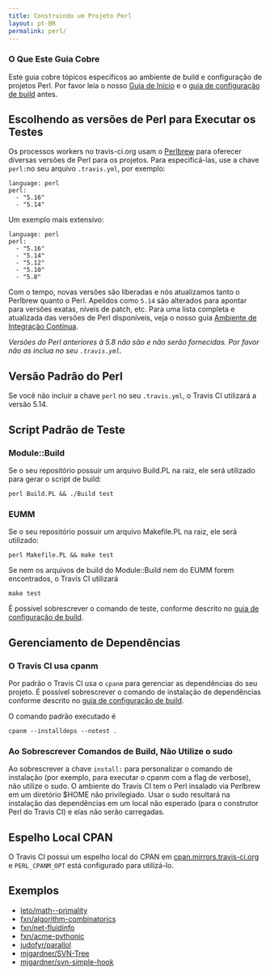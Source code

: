 ```yaml
---
title: Construindo um Projeto Perl
layout: pt-BR
permalink: perl/
---
```


### O Que Este Guia Cobre

Este guia cobre tópicos específicos ao ambiente de build e configuração de projetos Perl. Por favor leia o nosso [Guia de Início](/pt_BR/docs/user/getting-started/) e o [guia de configuração de build](/pt_BR/docs/user/build-configuration/) antes.

## Escolhendo as versões de Perl para Executar os Testes

Os processos workers no travis-ci.org usam o [Perlbrew](http://perlbrew.pl/) para oferecer diversas versões de Perl para os projetos. Para especificá-las, use a chave `perl:`no seu arquivo `.travis.yml`, por exemplo:

    language: perl
    perl:
      - "5.16"
      - "5.14"

Um exemplo mais extensivo:

    language: perl
    perl:
      - "5.16"
      - "5.14"
      - "5.12"
      - "5.10"
      - "5.8"

Com o tempo, novas versões são liberadas e nós atualizamos tanto o Perlbrew quanto o Perl. Apelidos como `5.14` são alterados para apontar para versões exatas, níveis de patch, etc.
Para uma lista completa e atualizada das versões de Perl disponíveis, veja o nosso guia [Ambiente de Integração Contínua](/pt-BR/docs/user/ci-environment/).

*Versões do Perl anteriores à 5.8 não são e não serão fornecidas. Por favor não as inclua no seu `.travis.yml`.*


## Versão Padrão do Perl

Se você não incluir a chave `perl` no seu `.travis.yml`, o Travis CI utilizará a versão 5.14.

## Script Padrão de Teste

### Module::Build

Se o seu repositório possuir um arquivo Build.PL na raiz, ele será utilizado para gerar o script de build:

    perl Build.PL && ./Build test

### EUMM

Se o seu repositório possuir um arquivo Makefile.PL na raiz, ele será utilizado:

    perl Makefile.PL && make test

Se nem os arquivos de build do Module::Build nem do EUMM forem encontrados, o Travis CI utilizará

    make test

É possível sobrescrever o comando de teste, conforme descrito no [guia de configuração de build](/pt_BR/docs/user/build-configuration/).


## Gerenciamento de Dependências

### O Travis CI usa cpanm

Por padrão o Travis CI usa o `cpanm` para gerenciar as dependências do seu projeto. É possível sobrescrever o comando de instalação de dependências conforme descrito no [guia de configuração de build](/pt_BR/docs/user/build-configuration/).

O comando padrão executado é

    cpanm --installdeps --notest .

### Ao Sobrescrever Comandos de Build, Não Utilize o sudo

Ao sobrescrever a chave `install:` para personalizar o comando de instalação (por exemplo, para executar o cpanm com a flag de verbose), não utilize o sudo. O ambiente do Travis CI tem o Perl insalado via Perlbrew em um diretório $HOME não privilegiado. Usar o sudo resultará na instalação das dependências em um local não esperado (para o construtor Perl do Travis CI) e elas não serão carregadas.


## Espelho Local CPAN

O Travis CI possui um espelho local do CPAN em [cpan.mirrors.travis-ci.org](http://cpan.mirrors.travis-ci.org/) e `PERL_CPANM_OPT` está configurado para utilizá-lo.


## Exemplos

* [leto/math--primality](https://github.com/leto/math--primality/blob/master/.travis.yml)
* [fxn/algorithm-combinatorics](https://github.com/fxn/algorithm-combinatorics/blob/master/.travis.yml)
* [fxn/net-fluidinfo](https://github.com/fxn/net-fluidinfo/blob/master/.travis.yml)
* [fxn/acme-pythonic](https://github.com/fxn/acme-pythonic/blob/master/.travis.yml)
* [judofyr/parallol](https://github.com/judofyr/parallol/blob/travis-ci/.travis.yml)
* [mjgardner/SVN-Tree](https://github.com/mjgardner/SVN-Tree/blob/master/.travis.yml)
* [mjgardner/svn-simple-hook](https://github.com/mjgardner/svn-simple-hook/blob/master/.travis.yml)